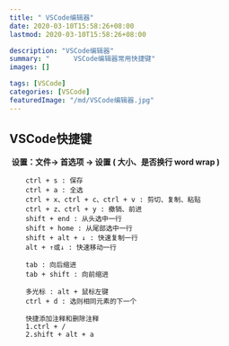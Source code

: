 ```yaml
---
title: " VSCode编辑器"
date: 2020-03-10T15:58:26+08:00
lastmod: 2020-03-10T15:58:26+08:00

description: "VSCode编辑器"
summary: "		VSCode编辑器常用快捷键"
images: []

tags: [VSCode]
categories: [VSCode]
featuredImage: "/md/VSCode编辑器.jpg"
---
```

## VSCode快捷键

​        **设置：文件-> 首选项 -> 设置  ( 大小、是否换行 word wrap )**

```apl
    ctrl + s : 保存
    ctrl + a : 全选
    ctrl + x、ctrl + c、ctrl + v : 剪切、复制、粘贴
    ctrl + z、ctrl + y : 撤销、前进
    shift + end : 从头选中一行
    shift + home : 从尾部选中一行
    shift + alt + ↓ : 快速复制一行
    alt + ↑或↓ : 快速移动一行

    tab : 向后缩进
    tab + shift : 向前缩进

    多光标 : alt + 鼠标左键
    ctrl + d : 选则相同元素的下一个

    快捷添加注释和删除注释
    1.ctrl + /
    2.shift + alt + a
```